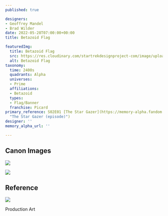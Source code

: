 ```yaml
---
published: true

designers:
- Geoffrey Mandel
- Brad Wilder
date: 2022-05-28T07:00:00+00:00
title: Betazoid Flag

featuredImg:
  title: Betazoid Flag
  src: https://res.cloudinary.com/startrekdesignproject-com/image/upload/v1653436952/Betazed-Flag.png
  alt: Betazoid Flag
taxonomy:
  time: 2400s
  quadrants: Alpha
  universes:
  - Prime
  affiliations:
  - Betazoid
  types:
  - Flag/Banner
  franchise: Picard
primary_reference: S02E01 [The Star Gazer](https://memory-alpha.fandom.com/wiki/The_Star_Gazer_(episode)
  "The Star Gazer (episode)")
designer: ''
memory_alpha_url: ''

---
```

## Canon Images

![](https://res.cloudinary.com/startrekdesignproject-com/image/upload/v1652511551/Flag-Set-Distance_PCD-2x1.jpg)

![](https://res.cloudinary.com/startrekdesignproject-com/image/upload/v1653791808/Flag-Set-2-PanLeft_PCD-2x1.jpg)

## Reference

![](https://res.cloudinary.com/startrekdesignproject-com/image/upload/v1653436952/PIC-S2_Betazoid-Flag.jpg)

Production Art
